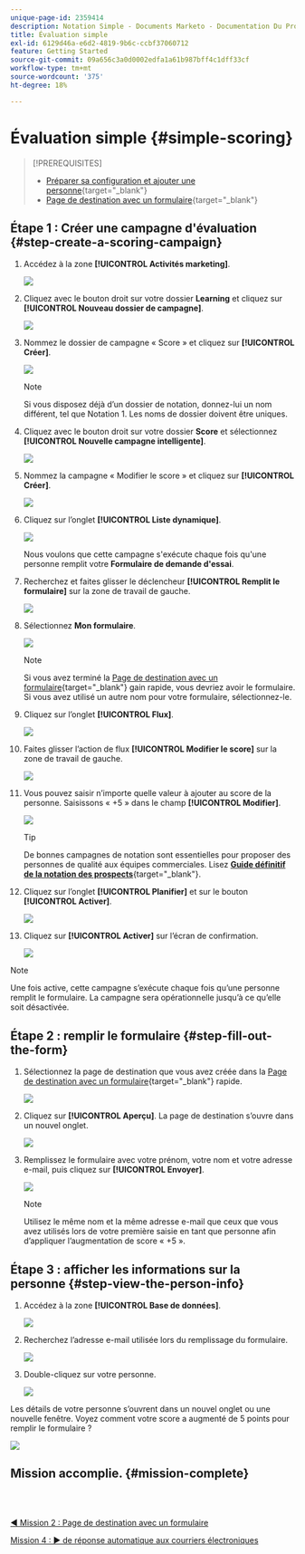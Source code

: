 ```yaml
---
unique-page-id: 2359414
description: Notation Simple - Documents Marketo - Documentation Du Produit
title: Évaluation simple
exl-id: 6129d46a-e6d2-4819-9b6c-ccbf37060712
feature: Getting Started
source-git-commit: 09a656c3a0d0002edfa1a61b987bff4c1dff33cf
workflow-type: tm+mt
source-wordcount: '375'
ht-degree: 18%

---
```


# Évaluation simple {#simple-scoring}

>[!PREREQUISITES]
>
>* [Préparer sa configuration et ajouter une personne](/help/marketo/getting-started/quick-wins/get-set-up-and-add-a-person.md){target="_blank"}
>* [Page de destination avec un formulaire](/help/marketo/getting-started/quick-wins/landing-page-with-a-form.md){target="_blank"}

## Étape 1 : Créer une campagne d&#39;évaluation {#step-create-a-scoring-campaign}

1. Accédez à la zone **[!UICONTROL Activités marketing]**.

   ![](assets/simple-scoring-1.png)

1. Cliquez avec le bouton droit sur votre dossier **Learning** et cliquez sur **[!UICONTROL Nouveau dossier de campagne]**.

   ![](assets/simple-scoring-2.png)

1. Nommez le dossier de campagne « Score » et cliquez sur **[!UICONTROL Créer]**.

   ![](assets/simple-scoring-3.png)

   >[!NOTE]
   >
   >Si vous disposez déjà d’un dossier de notation, donnez-lui un nom différent, tel que Notation 1. Les noms de dossier doivent être uniques.

1. Cliquez avec le bouton droit sur votre dossier **Score** et sélectionnez **[!UICONTROL Nouvelle campagne intelligente]**.

   ![](assets/simple-scoring-4.png)

1. Nommez la campagne « Modifier le score » et cliquez sur **[!UICONTROL Créer]**.

   ![](assets/simple-scoring-5.png)

1. Cliquez sur l’onglet **[!UICONTROL Liste dynamique]**.

   ![](assets/simple-scoring-6.png)

   Nous voulons que cette campagne s&#39;exécute chaque fois qu&#39;une personne remplit votre **Formulaire de demande d&#39;essai**.

1. Recherchez et faites glisser le déclencheur **[!UICONTROL Remplit le formulaire]** sur la zone de travail de gauche.

   ![](assets/simple-scoring-7.png)

1. Sélectionnez **Mon formulaire**.

   ![](assets/simple-scoring-8.png)

   >[!NOTE]
   >
   >Si vous avez terminé la [Page de destination avec un formulaire](/help/marketo/getting-started/quick-wins/landing-page-with-a-form.md){target="_blank"} gain rapide, vous devriez avoir le formulaire. Si vous avez utilisé un autre nom pour votre formulaire, sélectionnez-le.

1. Cliquez sur l’onglet **[!UICONTROL Flux]**.

   ![](assets/simple-scoring-9.png)

1. Faites glisser l’action de flux **[!UICONTROL Modifier le score]** sur la zone de travail de gauche.

   ![](assets/simple-scoring-10.png)

1. Vous pouvez saisir n’importe quelle valeur à ajouter au score de la personne. Saisissons « +5 » dans le champ **[!UICONTROL Modifier]**.

   ![](assets/simple-scoring-11.png)

   >[!TIP]
   >
   >De bonnes campagnes de notation sont essentielles pour proposer des personnes de qualité aux équipes commerciales. Lisez [**Guide définitif de la notation des prospects**](https://www.marketo.com/definitive-guides/lead-scoring/){target="_blank"}.

1. Cliquez sur l’onglet **[!UICONTROL Planifier]** et sur le bouton **[!UICONTROL Activer]**.

   ![](assets/simple-scoring-12.png)

1. Cliquez sur **[!UICONTROL Activer]** sur l’écran de confirmation.

   ![](assets/simple-scoring-13.png)

>[!NOTE]
>
>Une fois active, cette campagne s’exécute chaque fois qu’une personne remplit le formulaire. La campagne sera opérationnelle jusqu’à ce qu’elle soit désactivée.

## Étape 2 : remplir le formulaire {#step-fill-out-the-form}

1. Sélectionnez la page de destination que vous avez créée dans la [Page de destination avec un formulaire](/help/marketo/getting-started/quick-wins/landing-page-with-a-form.md){target="_blank"} rapide.

   ![](assets/simple-scoring-14.png)

1. Cliquez sur **[!UICONTROL Aperçu]**. La page de destination s’ouvre dans un nouvel onglet.

   ![](assets/simple-scoring-15.png)

1. Remplissez le formulaire avec votre prénom, votre nom et votre adresse e-mail, puis cliquez sur **[!UICONTROL Envoyer]**.

   ![](assets/simple-scoring-16.png)

   >[!NOTE]
   >
   >Utilisez le même nom et la même adresse e-mail que ceux que vous avez utilisés lors de votre première saisie en tant que personne afin d’appliquer l’augmentation de score « +5 ».

## Étape 3 : afficher les informations sur la personne {#step-view-the-person-info}

1. Accédez à la zone **[!UICONTROL Base de données]**.

   ![](assets/simple-scoring-17.png)

1. Recherchez l’adresse e-mail utilisée lors du remplissage du formulaire.

   ![](assets/simple-scoring-18.png)

1. Double-cliquez sur votre personne.

   ![](assets/simple-scoring-19.png)

Les détails de votre personne s’ouvrent dans un nouvel onglet ou une nouvelle fenêtre. Voyez comment votre score a augmenté de 5 points pour remplir le formulaire ?

![](assets/simple-scoring-20.png)

## Mission accomplie. {#mission-complete}

<br> 

[◄ Mission 2 : Page de destination avec un formulaire](/help/marketo/getting-started/quick-wins/landing-page-with-a-form.md)

[Mission 4 : ► de réponse automatique aux courriers électroniques](/help/marketo/getting-started/quick-wins/email-auto-response.md)

